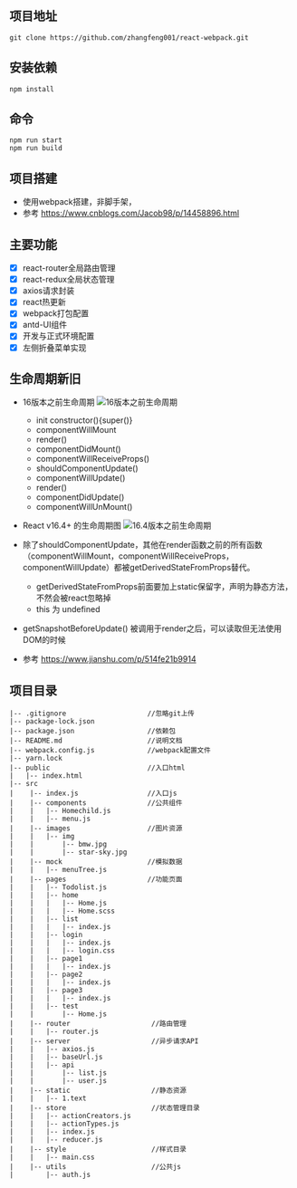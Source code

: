 ## 项目地址
```
git clone https://github.com/zhangfeng001/react-webpack.git
```

## 安装依赖
```
npm install 
```

## 命令
```
npm run start 
npm run build
```

## 项目搭建

- 使用webpack搭建，非脚手架，
- 参考 https://www.cnblogs.com/Jacob98/p/14458896.html
  
## 主要功能
-  [x]  react-router全局路由管理
-  [x]  react-redux全局状态管理
-  [x]  axios请求封装
-  [x]  react热更新
-  [x]  webpack打包配置
-  [x]  antd-UI组件
-  [x]  开发与正式环境配置
-  [x]  左侧折叠菜单实现

## 生命周期新旧
- 16版本之前生命周期
![16版本之前生命周期](https://upload-images.jianshu.io/upload_images/5287253-315eac1c26082f08.png?imageMogr2/auto-orient/strip|imageView2/2/w/1200/format/webp "16版本之前生命周期")

   - init constructor(){super()}
   - componentWillMount
   - render()
   - componentDidMount()
   - componentWillReceiveProps()
   - shouldComponentUpdate()
   - componentWillUpdate()
   - render()
   - componentDidUpdate()
   - componentWillUnMount()

- React v16.4+ 的生命周期图
![16.4版本之前生命周期](https://upload-images.jianshu.io/upload_images/5287253-19b835e6e7802233.png?imageMogr2/auto-orient/strip|imageView2/2/w/1200/format/webp "16.4版本之前生命周期")
- 除了shouldComponentUpdate，其他在render函数之前的所有函数（componentWillMount，componentWillReceiveProps，componentWillUpdate）都被getDerivedStateFromProps替代。
   - getDerivedStateFromProps前面要加上static保留字，声明为静态方法，不然会被react忽略掉
   - this 为 undefined
- getSnapshotBeforeUpdate() 被调用于render之后，可以读取但无法使用DOM的时候
 - 参考 https://www.jianshu.com/p/514fe21b9914


## 项目目录

    |-- .gitignore                    //忽略git上传
    |-- package-lock.json
    |-- package.json                  //依赖包
    |-- README.md                     //说明文档
    |-- webpack.config.js             //webpack配置文件
    |-- yarn.lock
    |-- public                        //入口html
    |   |-- index.html
    |-- src     
    |    |-- index.js                 //入口js
    |    |-- components               //公共组件
    |    |   |-- Homechild.js         
    |    |   |-- menu.js              
    |    |-- images                   //图片资源
    |    |   |-- img                  
    |    |       |-- bmw.jpg
    |    |       |-- star-sky.jpg
    |    |-- mock                     //模拟数据
    |    |   |-- menuTree.js
    |    |-- pages                    //功能页面
    |    |   |-- Todolist.js
    |    |   |-- home
    |    |   |   |-- Home.js
    |    |   |   |-- Home.scss
    |    |   |-- list
    |    |   |   |-- index.js
    |    |   |-- login
    |    |   |   |-- index.js
    |    |   |   |-- login.css
    |    |   |-- page1
    |    |   |   |-- index.js
    |    |   |-- page2
    |    |   |   |-- index.js
    |    |   |-- page3
    |    |   |   |-- index.js
    |    |   |-- test
    |    |       |-- Home.js
    |    |-- router                    //路由管理
    |    |   |-- router.js
    |    |-- server                    //异步请求API
    |    |   |-- axios.js
    |    |   |-- baseUrl.js
    |    |   |-- api
    |    |       |-- list.js
    |    |       |-- user.js
    |    |-- static                    //静态资源
    |    |   |-- 1.text
    |    |-- store                     //状态管理目录
    |    |   |-- actionCreators.js
    |    |   |-- actionTypes.js
    |    |   |-- index.js
    |    |   |-- reducer.js
    |    |-- style                     //样式目录
    |    |   |-- main.css
    |    |-- utils                     //公共js
    |        |-- auth.js

  
  
